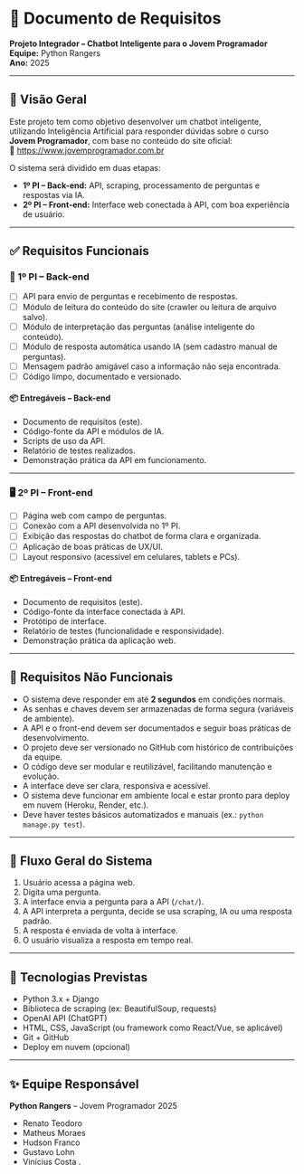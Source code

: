 
# 📄 Documento de Requisitos  
**Projeto Integrador – Chatbot Inteligente para o Jovem Programador**  
**Equipe:** Python Rangers  
**Ano:** 2025

---

## 🧠 Visão Geral

Este projeto tem como objetivo desenvolver um chatbot inteligente, utilizando Inteligência Artificial para responder dúvidas sobre o curso **Jovem Programador**, com base no conteúdo do site oficial:  
🔗 https://www.jovemprogramador.com.br

O sistema será dividido em duas etapas:

- **1º PI – Back-end:** API, scraping, processamento de perguntas e respostas via IA.  
- **2º PI – Front-end:** Interface web conectada à API, com boa experiência de usuário.

---

## ✅ Requisitos Funcionais

### 🔧 1º PI – Back-end

- [ ] API para envio de perguntas e recebimento de respostas.
- [ ] Módulo de leitura do conteúdo do site (crawler ou leitura de arquivo salvo).
- [ ] Módulo de interpretação das perguntas (análise inteligente do conteúdo).
- [ ] Módulo de resposta automática usando IA (sem cadastro manual de perguntas).
- [ ] Mensagem padrão amigável caso a informação não seja encontrada.
- [ ] Código limpo, documentado e versionado.

#### 📦 Entregáveis – Back-end
- Documento de requisitos (este).
- Código-fonte da API e módulos de IA.
- Scripts de uso da API.
- Relatório de testes realizados.
- Demonstração prática da API em funcionamento.

---

### 🖥️ 2º PI – Front-end

- [ ] Página web com campo de perguntas.
- [ ] Conexão com a API desenvolvida no 1º PI.
- [ ] Exibição das respostas do chatbot de forma clara e organizada.
- [ ] Aplicação de boas práticas de UX/UI.
- [ ] Layout responsivo (acessível em celulares, tablets e PCs).

#### 📦 Entregáveis – Front-end
- Documento de requisitos (este).
- Código-fonte da interface conectada à API.
- Protótipo de interface.
- Relatório de testes (funcionalidade e responsividade).
- Demonstração prática da aplicação web.

---

## 🚫 Requisitos Não Funcionais

- O sistema deve responder em até **2 segundos** em condições normais.
- As senhas e chaves devem ser armazenadas de forma segura (variáveis de ambiente).
- A API e o front-end devem ser documentados e seguir boas práticas de desenvolvimento.
- O projeto deve ser versionado no GitHub com histórico de contribuições da equipe.
- O código deve ser modular e reutilizável, facilitando manutenção e evolução.
- A interface deve ser clara, responsiva e acessível.
- O sistema deve funcionar em ambiente local e estar pronto para deploy em nuvem (Heroku, Render, etc.).
- Deve haver testes básicos automatizados e manuais (ex.: `python manage.py test`).

---

## 🔁 Fluxo Geral do Sistema

1. Usuário acessa a página web.
2. Digita uma pergunta.
3. A interface envia a pergunta para a API (`/chat/`).
4. A API interpreta a pergunta, decide se usa scraping, IA ou uma resposta padrão.
5. A resposta é enviada de volta à interface.
6. O usuário visualiza a resposta em tempo real.

---

## 🧩 Tecnologias Previstas

- Python 3.x + Django
- Biblioteca de scraping (ex: BeautifulSoup, requests)
- OpenAI API (ChatGPT)
- HTML, CSS, JavaScript (ou framework como React/Vue, se aplicável)
- Git + GitHub
- Deploy em nuvem (opcional)

---

## ✨ Equipe Responsável

**Python Rangers** – Jovem Programador 2025  
- Renato Teodoro  
- Matheus Moraes  
- Hudson Franco  
- Gustavo Lohn  
- Vinícius Costa
.
